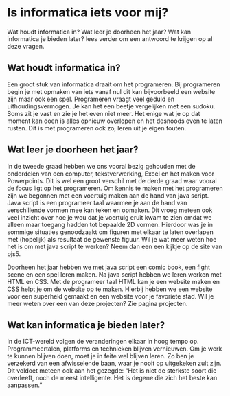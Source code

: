 # Is informatica iets voor mij?

Wat houdt informatica in? Wat leer je doorheen het jaar? Wat kan informatica je bieden later? lees verder om een antwoord te krijgen op al deze vragen.

## Wat houdt informatica in?

Een groot stuk van informatica draait om het programeren. Bij programeren begin je met opmaken van iets vanaf nul dit kan bijvoorbeeld  een website zijn maar ook een spel. Programeren vraagt veel geduld en uithoudingsvermogen. Je kan het een beetje vergelijken met een sudoku. Soms zit je vast en zie je het even niet meer. Het enige wat je op dat moment kan doen is alles opnieuw overlopen en het desnoods even te laten rusten. Dit is met programeren ook zo, leren uit je eigen fouten.

## Wat leer je doorheen het jaar?
In de tweede graad hebben we ons vooral bezig gehouden met de onderdelen van een computer, tekstverwerking, Excel en het maken voor Powerpoints. Dit is wel een groot verschil met de derde graad waar vooral de focus ligt op het programeren. Om kennis te maken met het programeren zijn we begonnen met een voertuig maken aan de hand van java script. Java script is een programeer taal waarmee je aan de hand van verschillende vormen mee kan teken en opmaken. Dit vroeg meteen ook veel inzicht over hoe je wou dat je voertuig eruit kwam te zien omdat we alleen maar toegang hadden tot bepaalde 2D vormen. Hierdoor was je in sommige situaties genoodzaakt om figuren met elkaar te laten overlapen met (hopelijk) als resultaat de gewenste figuur. Wil je wat meer weten hoe het is om met java script te werken? Neem dan een een kijkje op de site van pjs5.

Doorheen het jaar hebben we met java script een  comic book, een fight scene en een spel leren maken. Na java script hebben we leren werken met HTML en CSS. Met de programeer taal HTML kan je een website maken en CSS helpt je om de website op te maken. Hierbij hebben we een website voor een superheld gemaakt en een website voor je favoriete stad. Wil je meer weten over een van deze projecten? Zie pagina projecten.
## Wat kan informatica je bieden later?


In de ICT-wereld volgen de veranderingen elkaar in hoog tempo op. Programmeertalen, platforms en technieken blijven vernieuwen. Om je werk te kunnen blijven doen, moet je in feite wel blijven leren. Zo ben je verzekerd van een afwisselende baan, waar je nooit op uitgekeken zult zijn. Dit voldoet meteen ook aan het gezegde: “Het is niet de sterkste soort die overleeft, noch de meest intelligente. Het is degene die zich het beste kan aanpassen.”